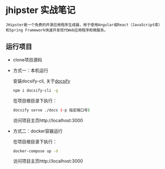 # jhipster 实战笔记

    JHipster是一个免费的开源应用程序生成器，用于使用Angular或React（JavaScript库）和Spring Framework快速开发现代Web应用程序和微服务。

## 运行项目

- clone项目源码


- 方式一：本机运行
  
    安装docsify-cli, 关于[docsify](https://docsify.js.org)

    ```bash
    npm i docsify-cli -g
    ```

    在项目根目录下执行：

    ```bash
    docsify serve ./docs (-p 指定端口号)
    ```

    访问项目主页http://localhost:3000

- 方式二：docker容器运行
  
    在项目根目录下执行：

    ```bash
    docker-compose up -d
    ```

    访问项目主页http://localhost:3000